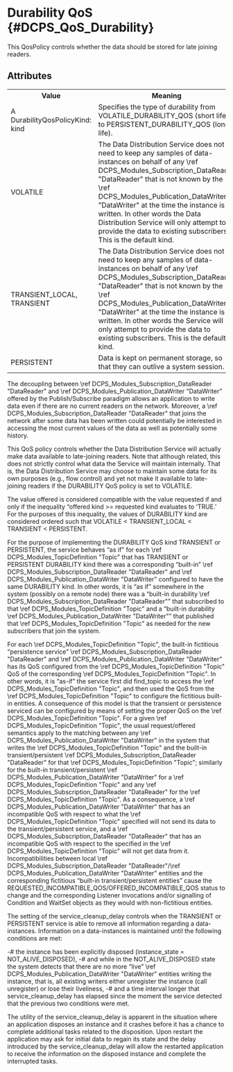 Durability QoS              {#DCPS_QoS_Durability}
==============

This QosPolicy controls whether the data should be stored for late joining readers.

Attributes
----------
<table>
    <tr>
        <th>Value</th>
        <th>Meaning</th>
        <th>Concerns</th>
        <th>RxO</th>
        <th>Changeable</th>
    </tr>
    <tr>
        <td>
            A DurabilityQosPolicyKind:<br/>
            kind
        </td>
        <td>
            Specifies the type of durability from VOLATILE_DURABILITY_QOS (short life) to PERSISTENT_DURABILITY_QOS (long life).
        </td>
        <td rowspan="4">
            \ref DCPS_Modules_TopicDefinition "Topic",
            \ref DCPS_Modules_Subscription_DataReader "DataReader",
            \ref DCPS_Modules_Publication_DataWriter "DataWriter"
        </td>
        <td rowspan="4">Yes</td>
        <td rowspan="4">No</td>
    </tr>
    <tr>
        <td>
            VOLATILE
        </td>
        <td>
            The Data Distribution Service does not need to keep
            any samples of data-instances on
            behalf of any \ref DCPS_Modules_Subscription_DataReader "DataReader" that is not
            known by the \ref DCPS_Modules_Publication_DataWriter "DataWriter" at the
            time the instance is written. In other
            words the Data Distribution Service will only attempt
            to provide the data to existing
            subscribers. This is the default kind.
        </td>
    </tr>
    <tr>
        <td>
            TRANSIENT_LOCAL,
            TRANSIENT
        </td>
        <td>
            The Data Distribution Service does not need to keep
            any samples of data-instances on
            behalf of any \ref DCPS_Modules_Subscription_DataReader "DataReader" that is not
            known by the \ref DCPS_Modules_Publication_DataWriter "DataWriter" at the
            time the instance is written. In other
            words the Service will only attempt
            to provide the data to existing
            subscribers. This is the default kind.
        </td>
    </tr>
    <tr>
        <td>
            PERSISTENT
        </td>
        <td>
            Data is kept on permanent
            storage, so that they can outlive a
            system session.
        </td>
    </tr>
</table>


The decoupling between \ref DCPS_Modules_Subscription_DataReader "DataReader" and \ref DCPS_Modules_Publication_DataWriter "DataWriter" offered by the Publish/Subscribe paradigm allows an application to write data even if there are no current readers on the network. Moreover, a \ref DCPS_Modules_Subscription_DataReader "DataReader" that joins the network after some data has been written could potentially be interested in accessing the most current values of the data as well as potentially some history.

This QoS policy controls whether the Data Distribution Service will actually make data available to late-joining readers. Note that although related, this does not strictly control what data the Service will maintain internally. That is, the Data Distribution Service may choose to maintain some data for its own purposes (e.g., flow control) and yet not make it available to late-joining readers if the DURABILITY QoS policy is set to VOLATILE.

The value offered is considered compatible with the value requested if and only if the inequality “offered kind >= requested kind evaluates to ‘TRUE.’ For the purposes of this inequality, the values of DURABILITY kind are considered ordered such that VOLATILE < TRANSIENT_LOCAL < TRANSIENT < PERSISTENT.

For the purpose of implementing the DURABILITY QoS kind TRANSIENT or PERSISTENT, the service behaves “as if” for each \ref DCPS_Modules_TopicDefinition "Topic" that has TRANSIENT or PERSISTENT DURABILITY kind there was a corresponding “built-in” \ref DCPS_Modules_Subscription_DataReader "DataReader" and \ref DCPS_Modules_Publication_DataWriter "DataWriter" configured to have the same DURABILITY kind.
In other words, it is “as if” somewhere in the system (possibly on a remote node) there was a “built-in durability \ref DCPS_Modules_Subscription_DataReader "DataReader"” that subscribed to that \ref DCPS_Modules_TopicDefinition "Topic" and a “built-in durability \ref DCPS_Modules_Publication_DataWriter "DataWriter"” that published that \ref DCPS_Modules_TopicDefinition "Topic" as needed for the new subscribers that join the system.

For each \ref DCPS_Modules_TopicDefinition "Topic", the built-in fictitious “persistence service” \ref DCPS_Modules_Subscription_DataReader "DataReader" and \ref DCPS_Modules_Publication_DataWriter "DataWriter" has its QoS configured from the \ref DCPS_Modules_TopicDefinition "Topic" QoS of the corresponding \ref DCPS_Modules_TopicDefinition "Topic". In other words, it is “as-if” the service first did find_topic to access the \ref DCPS_Modules_TopicDefinition "Topic", and then used the QoS from the \ref DCPS_Modules_TopicDefinition "Topic" to configure the fictitious built-in entities.
A consequence of this model is that the transient or persistence serviced can be configured by means of setting the proper QoS on the \ref DCPS_Modules_TopicDefinition "Topic". For a given \ref DCPS_Modules_TopicDefinition "Topic", the usual request/offered semantics apply to the matching between any \ref DCPS_Modules_Publication_DataWriter "DataWriter" in the system that writes the \ref DCPS_Modules_TopicDefinition "Topic" and the built-in transient/persistent \ref DCPS_Modules_Subscription_DataReader "DataReader" for that \ref DCPS_Modules_TopicDefinition "Topic"; similarly for the built-in transient/persistent \ref DCPS_Modules_Publication_DataWriter "DataWriter" for a \ref DCPS_Modules_TopicDefinition "Topic" and any \ref DCPS_Modules_Subscription_DataReader "DataReader" for the \ref DCPS_Modules_TopicDefinition "Topic".
As a consequence, a \ref DCPS_Modules_Publication_DataWriter "DataWriter" that has an incompatible QoS with respect to what the \ref DCPS_Modules_TopicDefinition "Topic" specified will not send its data to the transient/persistent service, and a \ref DCPS_Modules_Subscription_DataReader "DataReader" that has an incompatible QoS with respect to the specified in the \ref DCPS_Modules_TopicDefinition "Topic" will not get data from it. Incompatibilities between local \ref DCPS_Modules_Subscription_DataReader "DataReader"/\ref DCPS_Modules_Publication_DataWriter "DataWriter" entities and the corresponding fictitious “built-in transient/persistent entities” cause the REQUESTED_INCOMPATIBLE_QOS/OFFERED_INCOMPATIBLE_QOS status to change and the corresponding Listener invocations and/or signalling of Condition and WaitSet objects as they would with non-fictitious entities.

The setting of the service_cleanup_delay controls when the TRANSIENT or PERSISTENT service is able to remove all information regarding a data-instances. Information on a data-instances is maintained until the following conditions are
met:

-# the instance has been explicitly disposed (instance_state = NOT_ALIVE_DISPOSED),
-# and while in the NOT_ALIVE_DISPOSED state the system detects that there are no more “live” \ref DCPS_Modules_Publication_DataWriter "DataWriter" entities writing the instance, that is, all existing writers either unregister the instance (call unregister) or lose their
liveliness,
-# and a time interval longer that service_cleanup_delay has elapsed since the moment the service detected that the
previous two conditions were met.

The utility of the service_cleanup_delay is apparent in the situation where an application disposes an instance and it crashes before it has a chance to complete additional tasks related to the disposition. Upon restart the application may ask for initial data to regain its state and the delay introduced by the service_cleanup_delay will allow the restarted application to receive the information on the disposed instance and complete the interrupted tasks.
